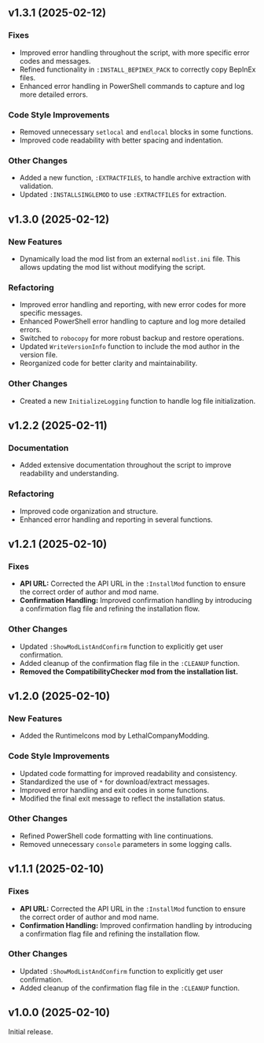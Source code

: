 ## v1.3.1 (2025-02-12)

### Fixes

* Improved error handling throughout the script, with more specific error codes and messages.
* Refined functionality in `:INSTALL_BEPINEX_PACK` to correctly copy BepInEx files.
* Enhanced error handling in PowerShell commands to capture and log more detailed errors.

### Code Style Improvements

* Removed unnecessary `setlocal` and `endlocal` blocks in some functions.
* Improved code readability with better spacing and indentation.

### Other Changes

* Added a new function, `:EXTRACTFILES`, to handle archive extraction with validation.
* Updated `:INSTALLSINGLEMOD` to use `:EXTRACTFILES` for extraction.

## v1.3.0 (2025-02-12)

### New Features

* Dynamically load the mod list from an external `modlist.ini` file. This allows updating the mod list without modifying the script.

### Refactoring

* Improved error handling and reporting, with new error codes for more specific messages.
* Enhanced PowerShell error handling to capture and log more detailed errors.
* Switched to `robocopy` for more robust backup and restore operations.
* Updated `WriteVersionInfo` function to include the mod author in the version file.
* Reorganized code for better clarity and maintainability.

### Other Changes

* Created a new `InitializeLogging` function to handle log file initialization.

## v1.2.2 (2025-02-11)

### Documentation

* Added extensive documentation throughout the script to improve readability and understanding.

### Refactoring

* Improved code organization and structure.
* Enhanced error handling and reporting in several functions.

## v1.2.1 (2025-02-10)

### Fixes

* **API URL:** Corrected the API URL in the `:InstallMod` function to ensure the correct order of author and mod name.
* **Confirmation Handling:** Improved confirmation handling by introducing a confirmation flag file and refining the installation flow.

### Other Changes

* Updated `:ShowModListAndConfirm` function to explicitly get user confirmation.
* Added cleanup of the confirmation flag file in the `:CLEANUP` function.
* **Removed the CompatibilityChecker mod from the installation list.** 

## v1.2.0 (2025-02-10)

### New Features

* Added the RuntimeIcons mod by LethalCompanyModding.

### Code Style Improvements

* Updated code formatting for improved readability and consistency.
* Standardized the use of `*` for download/extract messages.
* Improved error handling and exit codes in some functions.
* Modified the final exit message to reflect the installation status.

### Other Changes

*  Refined PowerShell code formatting with line continuations.
*  Removed unnecessary `console` parameters in some logging calls.

## v1.1.1 (2025-02-10)

### Fixes

* **API URL:** Corrected the API URL in the `:InstallMod` function to ensure the correct order of author and mod name.
* **Confirmation Handling:** Improved confirmation handling by introducing a confirmation flag file and refining the installation flow.

### Other Changes

* Updated `:ShowModListAndConfirm` function to explicitly get user confirmation.
* Added cleanup of the confirmation flag file in the `:CLEANUP` function.

## v1.0.0 (2025-02-10)

Initial release.